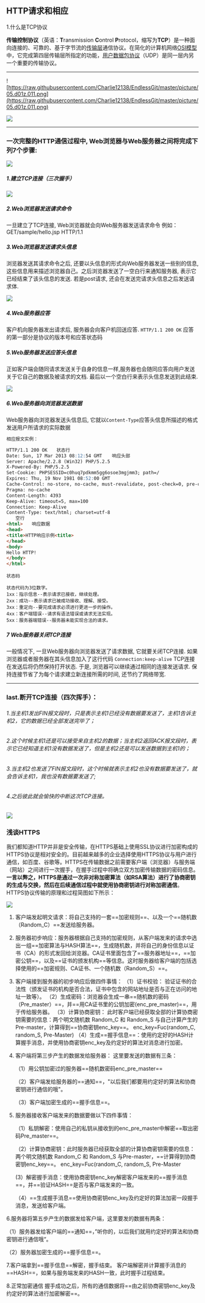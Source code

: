 ## HTTP请求和相应



1.什么是TCP协议

**传输控制协议**（英语：**T**ransmission **C**ontrol **P**rotocol，缩写为**TCP**）是一种面向连接的、可靠的、基于字节流的[传输层](https://zh.wikipedia.org/wiki/%E4%BC%A0%E8%BE%93%E5%B1%82)通信协议。在简化的计算机网络[OSI模型](https://zh.wikipedia.org/wiki/OSI%E6%A8%A1%E5%9E%8B)中，它完成第四层传输层所指定的功能，[用户数据包协议](https://zh.wikipedia.org/wiki/%E7%94%A8%E6%88%B7%E6%95%B0%E6%8D%AE%E5%8C%85%E5%8D%8F%E8%AE%AE)（UDP）是同一层内另一个重要的传输协议。

------

![https://raw.githubusercontent.com/Charlie12138/EndlessGit/master/picture/05.d01z.011.png](https://raw.githubusercontent.com/Charlie12138/EndlessGit/master/picture/05.d01z.011.png)



![](https://raw.githubusercontent.com/Charlie12138/EndlessGit/master/picture/3985563-ecf824604debcdf1.png)

------



### 一次完整的HTTP通信过程中, Web浏览器与Web服务器之间将完成下列7个步骤: 

![](https://raw.githubusercontent.com/Charlie12138/EndlessGit/master/picture/3985563-ef43bfa84bb68de1.png)



##### 1.建立TCP连接（三次握手）

![](https://img-blog.csdn.net/20140608195019968?watermark/2/text/aHR0cDovL2Jsb2cuY3Nkbi5uZXQvbnNfY29kZQ==/font/5a6L5L2T/fontsize/400/fill/I0JBQkFCMA==/dissolve/70/gravity/SouthEast)

##### 2.Web浏览器发送请求命令

一旦建立了TCP连接, Web浏览器就会向Web服务器发送请求命令 例如：GET/sample/hello.jsp HTTP/1.1 



##### 3.Web浏览器发送请求头信息

浏览器发送其请求命令之后, 还要以头信息的形式向Web服务器发送一些别的信息, 这些信息用来描述浏览器自己。之后浏览器发送了一空白行来通知服务器, 表示它已经结束了该头信息的发送. 若是post请求, 还会在发送完请求头信息之后发送请求体. 

![](https://raw.githubusercontent.com/Charlie12138/EndlessGit/master/picture/3985563-cd59a3899ef546e1.png)



##### 4.Web服务器应答

客户机向服务器发出请求后, 服务器会向客户机回送应答. `HTTP/1.1 200 OK` 应答的第一部分是协议的版本号和应答状态码 



##### 5.Web服务器发送应答头信息

正如客户端会随同请求发送关于自身的信息一样,服务器也会随同应答向用户发送关于它自己的数据及被请求的文档. 最后以一个空白行来表示头信息发送到此结束.

![](https://raw.githubusercontent.com/Charlie12138/EndlessGit/master/picture/3985563-c6ee8f8526f59fc0.png)



##### 6.Web服务器向浏览器发送数据

Web服务器向浏览器发送头信息后, 它就以`Content-Type`应答头信息所描述的格式发送用户所请求的实际数据

```markdown
相应报文实例：

HTTP/1.1 200 OK　　状态行
Date: Sun, 17 Mar 2013 08:12:54 GMT　  响应头部
Server: Apache/2.2.8 (Win32) PHP/5.2.5
X-Powered-By: PHP/5.2.5
Set-Cookie: PHPSESSID=c0huq7pdkmm5gg6osoe3mgjmm3; path=/
Expires: Thu, 19 Nov 1981 08:52:00 GMT
Cache-Control: no-store, no-cache, must-revalidate, post-check=0, pre-check=0
Pragma: no-cache
Content-Length: 4393
Keep-Alive: timeout=5, max=100
Connection: Keep-Alive
Content-Type: text/html; charset=utf-8
　　空行
<html>　　响应数据
<head>
<title>HTTP响应示例<title>
</head>
<body>
Hello HTTP!
</body>
</html>
```

```
状态码

状态代码为3位数字。
1xx：指示信息--表示请求已接收，继续处理。
2xx：成功--表示请求已被成功接收、理解、接受。
3xx：重定向--要完成请求必须进行更进一步的操作。
4xx：客户端错误--请求有语法错误或请求无法实现。
5xx：服务器端错误--服务器未能实现合法的请求。
```



##### 7 Web服务器关闭TCP连接

一般情况下, 一旦Web服务器向浏览器发送了请求数据, 它就要关闭TCP连接. 如果浏览器或者服务器在其头信息加入了这行代码
`Connection:keep-alive`
TCP连接在发送后将仍然保持打开状态. 于是, 浏览器可以继续通过相同的连接发送请求. 保持连接节省了为每个请求建立新连接所需的时间, 还节约了网络带宽.

------



### last.断开TCP连接（四次挥手）：

###### 1.当主机1发出FIN报文段时，只是表示主机1已经没有数据要发送了，主机1告诉主机2，它的数据已经全部发送完毕了；

###### 2.这个时候主机1还是可以接受来自主机2的数据；当主机2返回ACK报文段时，表示它已经知道主机1没有数据发送了，但是主机2还是可以发送数据到主机1的；

###### 3.当主机2也发送了FIN报文段时，这个时候就表示主机2也没有数据要发送了，就会告诉主机1，我也没有数据要发送了;

###### 4.之后彼此就会愉快的中断这次TCP连接。 

![](https://raw.githubusercontent.com/Charlie12138/EndlessGit/master/picture/3985563-c1c59148f8b26c43.png)







### 浅谈HTTPS

我们都知道HTTP并非是安全传输，在HTTPS基础上使用SSL协议进行加密构成的HTTPS协议是相对安全的。目前越来越多的企业选择使用HTTPS协议与用户进行通信，如百度、谷歌等。HTTPS在传输数据之前需要客户端（浏览器）与服务端（网站）之间进行一次握手，在握手过程中将确立双方加密传输数据的密码信息。**一言以弊之，HTTPS是通过一次非对称加密算法（如RSA算法）进行了协商密钥的生成与交换，然后在后续通信过程中就使用协商密钥进行对称加密通信**。HTTPS协议传输的原理和过程简图如下所示：

 ![](https://raw.githubusercontent.com/Charlie12138/EndlessGit/master/picture/1430132-d66d71b8bc4c14b1.png)

 

1. 客户端发起明文请求：将自己支持的一套==加密规则==、以及一个==随机数（Random_C）==发送给服务器。

2. 服务器初步响应：服务器根据自己支持的加密规则，从客户端发来的请求中选出一组==加密算法与HASH算法==，生成随机数，并将自己的身份信息以证书（CA）的形式发回给浏览器。CA证书里面包含了==服务器地址==，==加密公钥==，以及==证书的颁发机构==等信息。这时服务器给客户端的包括选择使用的==加密规则、CA证书、一个随机数（Random_S）==。

3. 客户端接到服务器的初步响应后做四件事情：
    （1）证书校验： 验证证书的合法性（颁发证书的机构是否合法，证书中包含的网站地址是否与正在访问的地址一致等）。
    （2）生成密码：浏览器会生成一串==随机数的密码（Pre_master）==，并==用CA证书里的公钥加密(enc_pre_master)==，用于传给服务器。
    （3）计算协商密钥：
    此时客户端已经获取全部的计算协商密钥需要的信息：两个明文随机数 Random_C 和 Random_S 与自己计算产生的 Pre-master，计算得到==协商密钥enc_key==。
    enc_key=Fuc(random_C, random_S, Pre-Master)
    （4）生成==握手信息==：使用约定好的HASH计算握手消息，并使用协商密钥enc_key及约定好的算法对消息进行加密。

   

4. 客户端将第三步产生的数据发给服务器： 这里要发送的数据有三条： 

   （1）用公钥加密过的服务器==随机数密码enc_pre_master== 

   （2）客户端发给服务器的==通知==，"以后我们都要用约定好的算法和协商密钥进行通信的哦"。 

   （3）客户端加密生成的==握手信息==。 

5. 服务器接收客户端发来的数据要做以下四件事情：

   （1）私钥解密：使用自己的私钥从接收到的enc_pre_master中解密==取出密码Pre_master==。

   

   （2）计算协商密钥：此时服务器已经获取全部的计算协商密钥需要的信息：两个明文随机数 Random_C 和 			 Random_S 与Pre-master，==计算得到协商密钥enc_key==。 enc_key=Fuc(random_C, random_S, Pre-Master

   

    (3）解密握手消息：使用协商密钥enc_key解密客户端发来的==握手消息==，并==验证HASH==是否与客户端发来的一致。

      （4）==生成握手消息==使用协商密钥enc_key及约定好的算法加密一段握手消息，发送给客户端。



6.服务器将第五步产生的数据发给客户端，这里要发的数据有两条： 

（1）服务器发给客户端的==通知==，”听你的，以后我们就用约定好的算法和协商密钥进行通信哦“。 

（2）服务器加密生成的==握手信息==。 

 

7.客户端拿到==握手信息==解密，握手结束。 客户端解密并计算握手消息的==HASH==，如果与服务端发来的HASH一致，此时握手过程结束。 

 

 8.正常加密通信 握手成功之后，所有的通信数据将==由之前协商密钥enc_key及约定好的算法进行加密解密==。 

 

 

 

 

 

 

 

 

 

 
